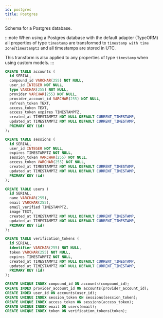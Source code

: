 ```yaml
---
id: postgres
title: Postgres
---
```


Schema for a Postgres database.

:::note
When using a Postgres database with the default adapter (TypeORM) all properties of type `timestamp` are transformed to `timestamp with time zone`/`timestamptz` and all timestamps are stored in UTC.

This transform is also applied to any properties of type `timestamp` when using custom models.
:::

```sql
CREATE TABLE accounts (
  id SERIAL,
  compound_id VARCHAR(255) NOT NULL,
  user_id INTEGER NOT NULL,
  type VARCHAR(255) NOT NULL,
  provider VARCHAR(255) NOT NULL,
  provider_account_id VARCHAR(255) NOT NULL,
  refresh_token TEXT,
  access_token TEXT,
  access_token_expires TIMESTAMPTZ,
  created_at TIMESTAMPTZ NOT NULL DEFAULT CURRENT_TIMESTAMP,
  updated_at TIMESTAMPTZ NOT NULL DEFAULT CURRENT_TIMESTAMP,
  PRIMARY KEY (id)
);

CREATE TABLE sessions (
  id SERIAL,
  user_id INTEGER NOT NULL,
  expires TIMESTAMPTZ NOT NULL,
  session_token VARCHAR(255) NOT NULL,
  access_token VARCHAR(255) NOT NULL,
  created_at TIMESTAMPTZ NOT NULL DEFAULT CURRENT_TIMESTAMP,
  updated_at TIMESTAMPTZ NOT NULL DEFAULT CURRENT_TIMESTAMP,
  PRIMARY KEY (id)
);

CREATE TABLE users (
  id SERIAL,
  name VARCHAR(255),
  email VARCHAR(255),
  email_verified TIMESTAMPTZ,
  image TEXT,
  created_at TIMESTAMPTZ NOT NULL DEFAULT CURRENT_TIMESTAMP,
  updated_at TIMESTAMPTZ NOT NULL DEFAULT CURRENT_TIMESTAMP,
  PRIMARY KEY (id)
);

CREATE TABLE verification_tokens (
  id SERIAL,
  identifier VARCHAR(255) NOT NULL,
  token VARCHAR(255) NOT NULL,
  expires TIMESTAMPTZ NOT NULL,
  created_at TIMESTAMPTZ NOT NULL DEFAULT CURRENT_TIMESTAMP,
  updated_at TIMESTAMPTZ NOT NULL DEFAULT CURRENT_TIMESTAMP,
  PRIMARY KEY (id)
);

CREATE UNIQUE INDEX compound_id ON accounts(compound_id);
CREATE INDEX provider_account_id ON accounts(provider_account_id);
CREATE INDEX user_id ON accounts(user_id);
CREATE UNIQUE INDEX session_token ON sessions(session_token);
CREATE UNIQUE INDEX access_token ON sessions(access_token);
CREATE UNIQUE INDEX email ON users(email);
CREATE UNIQUE INDEX token ON verification_tokens(token);

```
